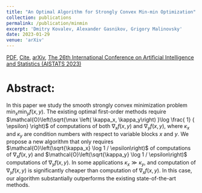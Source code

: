 ```yaml
---
title: "An Optimal Algorithm for Strongly Convex Min-min Optimization"
collection: publications
permalink: /publication/minmin
excerpt: 'Dmitry Kovalev, Alexander Gasnikov, Grigory Malinovsky'
date: 2023-01-29
venue: 'arXiv'
---
```


[PDF](https://arxiv.org/pdf/2212.14439.pdf), [Cite](https://grigory-malinovsky.github.io/files/5gcs.txt), [arXiv](https://arxiv.org/abs/2212.14439), [The 26th International Conference on Artificial Intelligence and Statistics (AISTATS 2023)](https://aistats.org/aistats2023/accepted.html) 

Abstract:
======
In this paper we study the smooth strongly convex minimization problem $\min _x \min _y f(x, y)$. The existing optimal first-order methods require $\mathcal{O}\left(\sqrt{\max \left( \kappa_x, \kappa_y\right) }\log \frac{ 1} { \epsilon} \right)$ of computations of both $\nabla_x f(x, y)$ and $\nabla_y f(x, y)$, where $\kappa_x$ and $\kappa_y$ are condition numbers with respect to variable blocks $x$ and $y$. We propose a new algorithm that only requires $\mathcal{O}\left(\sqrt{\kappa_x} \log 1 / \epsilon\right)$ of computations of $\nabla_x f(x, y)$ and $\mathcal{O}\left(\sqrt{\kappa_y} \log 1 / \epsilon\right)$ computations of $\nabla_y f(x, y)$. In some applications $\kappa_x \gg \kappa_y$, and computation of $\nabla_y f(x, y)$ is significantly cheaper than computation of $\nabla_x f(x, y)$. In this case, our algorithm substantially outperforms the existing state-of-the-art methods.
